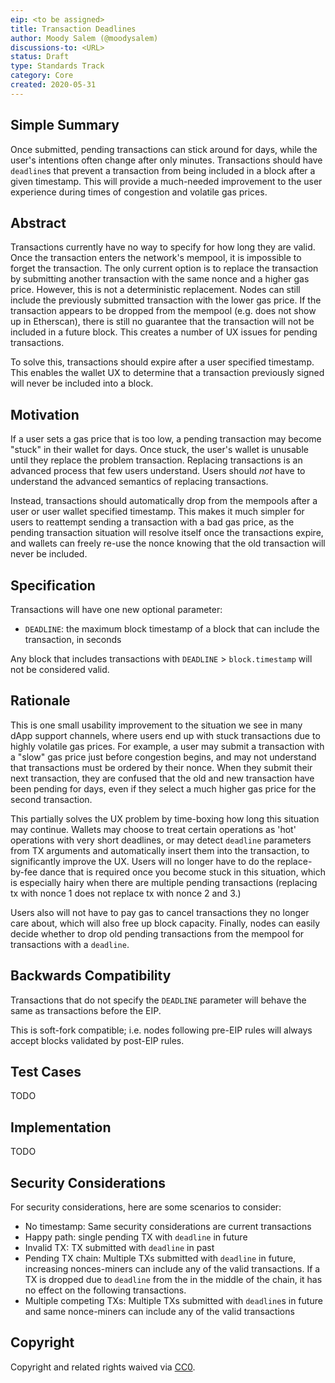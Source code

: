 ```yaml
---
eip: <to be assigned>
title: Transaction Deadlines
author: Moody Salem (@moodysalem)
discussions-to: <URL>
status: Draft
type: Standards Track
category: Core
created: 2020-05-31
---
```


<!--You can leave these HTML comments in your merged EIP and delete the visible duplicate text guides, they will not appear and may be helpful to refer to if you edit it again. This is the suggested template for new EIPs. Note that an EIP number will be assigned by an editor. When opening a pull request to submit your EIP, please use an abbreviated title in the filename, `eip-draft_title_abbrev.md`. The title should be 44 characters or less.-->

## Simple Summary
<!--"If you can't explain it simply, you don't understand it well enough." Provide a simplified and layman-accessible explanation of the EIP.-->
Once submitted, pending transactions can stick around for days, while the user's intentions often change after only minutes.
Transactions should have `deadline`s that prevent a transaction from being included in a block after a given timestamp.
This will provide a much-needed improvement to the user experience during times of congestion and volatile gas prices. 

## Abstract
<!--A short (~200 word) description of the technical issue being addressed.-->
Transactions currently have no way to specify for how long they are valid. Once the transaction enters the network's mempool,
it is impossible to forget the transaction. The only current option is to replace the transaction by submitting another
transaction with the same nonce and a higher gas price. However, this is not a deterministic replacement.
Nodes can still include the previously submitted transaction with the lower gas price.
If the transaction appears to be dropped from the mempool (e.g. does not show up in Etherscan),
there is still no guarantee that the transaction will not be included in a future block.
This creates a number of UX issues for pending transactions.

To solve this, transactions should expire after a user specified timestamp. 
This enables the wallet UX to determine that a transaction previously signed will never be included into a block.

## Motivation
<!--The motivation is critical for EIPs that want to change the Ethereum protocol. It should clearly explain why the existing protocol specification is inadequate to address the problem that the EIP solves. EIP submissions without sufficient motivation may be rejected outright.-->
If a user sets a gas price that is too low, a pending transaction may become "stuck" in their wallet for days.
Once stuck, the user's wallet is unusable until they replace the problem transaction. Replacing transactions is
an advanced process that few users understand. Users should *not* have to understand the advanced semantics of replacing
transactions.

Instead, transactions should automatically drop from the mempools after a user or user wallet specified timestamp. 
This makes it much simpler for users to reattempt sending a transaction with a bad gas price, 
as the pending transaction situation will resolve itself once the transactions expire, and wallets can freely re-use the nonce
knowing that the old transaction will never be included. 

## Specification
<!--The technical specification should describe the syntax and semantics of any new feature. The specification should be detailed enough to allow competing, interoperable implementations for any of the current Ethereum platforms (go-ethereum, parity, cpp-ethereum, ethereumj, ethereumjs, and [others](https://github.com/ethereum/wiki/wiki/Clients)).-->

Transactions will have one new optional parameter:

- `DEADLINE`: the maximum block timestamp of a block that can include the transaction, in seconds

Any block that includes transactions with `DEADLINE` > `block.timestamp` will not be considered valid.

## Rationale
<!--The rationale fleshes out the specification by describing what motivated the design and why particular design decisions were made. It should describe alternate designs that were considered and related work, e.g. how the feature is supported in other languages. The rationale may also provide evidence of consensus within the community, and should discuss important objections or concerns raised during discussion.-->
This is one small usability improvement to the situation we see in many dApp support channels, where users end up with
stuck transactions due to highly volatile gas prices. For example, a user may submit a transaction with a "slow" gas price
just before congestion begins, and may not understand that transactions must be ordered by their nonce. When they submit
their next transaction, they are confused that the old and new transaction have been pending for days, even if they
select a much higher gas price for the second transaction.

This partially solves the UX problem by time-boxing how long this situation may continue. Wallets may choose to treat certain
operations as 'hot' operations with very short deadlines, or may detect `deadline` parameters from TX arguments 
and automatically insert them into the transaction, to significantly improve the UX. Users will no longer have to do 
the replace-by-fee dance that is required once you become stuck in this situation, which is especially hairy when there
are multiple pending transactions (replacing tx with nonce 1 does not replace tx with nonce 2 and 3.)

Users also will not have to pay gas to cancel transactions they no longer care about, which will also free up block capacity.
Finally, nodes can easily decide whether to drop old pending transactions from the mempool for transactions with a `deadline`.

## Backwards Compatibility
<!--All EIPs that introduce backwards incompatibilities must include a section describing these incompatibilities and their severity. The EIP must explain how the author proposes to deal with these incompatibilities. EIP submissions without a sufficient backwards compatibility treatise may be rejected outright.-->
Transactions that do not specify the `DEADLINE` parameter will behave the same as transactions before the EIP.

This is soft-fork compatible; i.e. nodes following pre-EIP rules will always accept blocks validated by post-EIP rules. 

## Test Cases
<!--Test cases for an implementation are mandatory for EIPs that are affecting consensus changes. Other EIPs can choose to include links to test cases if applicable.-->

TODO

## Implementation
<!--The implementations must be completed before any EIP is given status "Final", but it need not be completed before the EIP is accepted. While there is merit to the approach of reaching consensus on the specification and rationale before writing code, the principle of "rough consensus and running code" is still useful when it comes to resolving many discussions of API details.-->

TODO

## Security Considerations
<!--All EIPs must contain a section that discusses the security implications/considerations relevant to the proposed change. Include information that might be important for security discussions, surfaces risks and can be used throughout the life cycle of the proposal. E.g. include security-relevant design decisions, concerns, important discussions, implementation-specific guidance and pitfalls, an outline of threats and risks and how they are being addressed. EIP submissions missing the "Security Considerations" section will be rejected. An EIP cannot proceed to status "Final" without a Security Considerations discussion deemed sufficient by the reviewers.-->

For security considerations, here are some scenarios to consider:

- No timestamp: Same security considerations are current transactions
- Happy path: single pending TX with `deadline` in future
- Invalid TX: TX submitted with `deadline` in past
- Pending TX chain: Multiple TXs submitted with `deadline` in future, increasing nonces-miners can include any of the valid transactions. 
    If a TX is dropped due to `deadline` from the in the middle of the chain, it has no effect on the following transactions. 
- Multiple competing TXs: Multiple TXs submitted with `deadline`s in future and same nonce-miners can include any of the valid transactions 

## Copyright
Copyright and related rights waived via [CC0](https://creativecommons.org/publicdomain/zero/1.0/).
